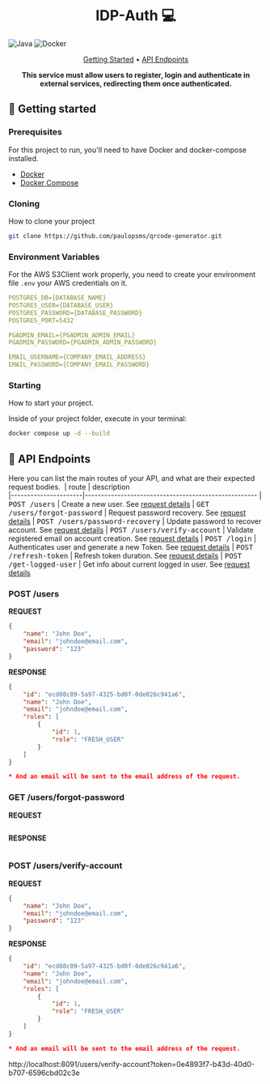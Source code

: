 <h1 align="center" style="font-weight: bold;">IDP-Auth 💻</h1>

![Java](https://img.shields.io/badge/java-%23ED8B00.svg?style=for-the-badge&logo=openjdk&logoColor=white)
![Docker](https://img.shields.io/badge/docker-%230db7ed.svg?style=for-the-badge&logo=docker&logoColor=white)


<p align="center">
 <a href="#started">Getting Started</a> • 
  <a href="#routes">API Endpoints</a> 
</p>

<p align="center">
  <b>This service must allow users to register, login and authenticate in external services, redirecting them once authenticated.</b>
</p>

<h2 id="started">🚀 Getting started</h2>

<h3>Prerequisites</h3>

For this project to run, you'll need to have Docker and docker-compose installed.

- [Docker](https://docs.docker.com/engine/install)
- [Docker Compose](https://docs.docker.com/compose/install)

<h3>Cloning</h3>

How to clone your project

```bash
git clone https://github.com/paulopsms/qrcode-generator.git
```

<h3> Environment Variables</h2>

For the AWS S3Client work properly, you need to create your environment file `.env` your AWS credentials on it.

```yaml
POSTGRES_DB={DATABASE_NAME}
POSTGRES_USER={DATABASE_USER}
POSTGRES_PASSWORD={DATABASE_PASSWORD}
POSTGRES_PORT=5432

PGADMIN_EMAIL={PGADMIN_ADMIN_EMAIL}
PGADMIN_PASSWORD={PGADMIN_ADMIN_PASSWORD}

EMAIL_USERNAME={COMPANY_EMAIL_ADDRESS}
EMAIL_PASSWORD={COMPANY_EMAIL_PASSWORD}
```

<h3>Starting</h3>

How to start your project.

Inside of your project folder, execute in your terminal:

```bash
docker compose up -d --build
``````

<h2 id="routes">📍 API Endpoints</h2>

Here you can list the main routes of your API, and what are their expected request bodies.
​
| route               | description                                          
|----------------------|-----------------------------------------------------
| <kbd>POST /users</kbd>     | Create a new user. See [request details](#post-create-user)
| <kbd>GET /users/forgot-password</kbd>     | Request password recovery. See [request details](#get-forgot-password)
| <kbd>POST /users/password-recovery</kbd>     | Update password to recover account. See [request details](#post-qrcode-detail)
| <kbd>POST /users/verify-account</kbd>     | Validate registered email on account creation. See [request details](#post-qrcode-detail)
| <kbd>POST /login</kbd>     | Authenticates user and generate a new Token. See [request details](#post-qrcode-detail)
| <kbd>POST /refresh-token</kbd>     | Refresh token duration. See [request details](#post-qrcode-detail)
| <kbd>POST /get-logged-user</kbd>     | Get info about current logged in user. See [request details](#post-qrcode-detail)

<h3 id="post-create-user">POST /users</h3>

**REQUEST**
```json
{
    "name": "John Doe",
    "email": "johndoe@email.com",
    "password": "123"
}
```

**RESPONSE**
```json
{
    "id": "ecd08c09-5a97-4325-bd0f-0de026c941a6",
    "name": "John Doe",
    "email": "johndoe@email.com",
    "roles": [
        {
            "id": 1,
            "role": "FRESH_USER"
        }
    ]
}

* And an email will be sent to the email address of the request.
```

<h3 id="get-forgot-password">GET /users/forgot-password</h3>

**REQUEST**
```json

```

**RESPONSE**
```json


```

<h3 id="get-forgot-password">POST /users/verify-account</h3>

**REQUEST**
```json
{
    "name": "John Doe",
    "email": "johndoe@email.com",
    "password": "123"
}
```

**RESPONSE**
```json
{
    "id": "ecd08c09-5a97-4325-bd0f-0de026c941a6",
    "name": "John Doe",
    "email": "johndoe@email.com",
    "roles": [
        {
            "id": 1,
            "role": "FRESH_USER"
        }
    ]
}

* And an email will be sent to the email address of the request.
```

http://localhost:8091/users/verify-account?token=0e4893f7-b43d-40d0-b707-6596cbd02c3e

